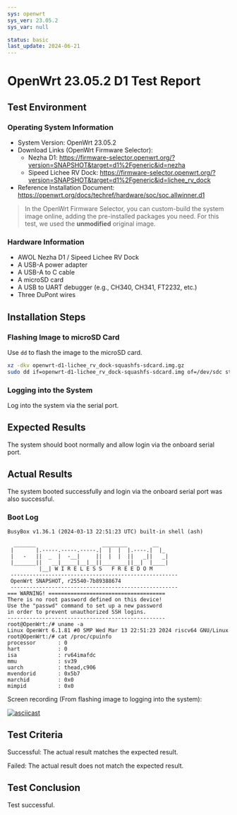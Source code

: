 ```yaml
---
sys: openwrt
sys_ver: 23.05.2
sys_var: null

status: basic
last_update: 2024-06-21
---
```


# OpenWrt 23.05.2 D1 Test Report

## Test Environment

### Operating System Information

- System Version: OpenWrt 23.05.2
- Download Links (OpenWrt Firmware Selector):
  - Nezha D1: https://firmware-selector.openwrt.org/?version=SNAPSHOT&target=d1%2Fgeneric&id=nezha
  - Sipeed Lichee RV Dock: https://firmware-selector.openwrt.org/?version=SNAPSHOT&target=d1%2Fgeneric&id=lichee_rv_dock
- Reference Installation Document: https://openwrt.org/docs/techref/hardware/soc/soc.allwinner.d1

> In the OpenWrt Firmware Selector, you can custom-build the system image online, adding the pre-installed packages you need. For this test, we used the **unmodified** original image.

### Hardware Information

- AWOL Nezha D1 / Sipeed Lichee RV Dock
- A USB-A power adapter
- A USB-A to C cable
- A microSD card
- A USB to UART debugger (e.g., CH340, CH341, FT2232, etc.)
- Three DuPont wires

## Installation Steps

### Flashing Image to microSD Card

Use `dd` to flash the image to the microSD card.

```bash
xz -dkv openwrt-d1-lichee_rv_dock-squashfs-sdcard.img.gz
sudo dd if=openwrt-d1-lichee_rv_dock-squashfs-sdcard.img of=/dev/sdc status=progress
```

### Logging into the System

Log into the system via the serial port.

## Expected Results

The system should boot normally and allow login via the onboard serial port.

## Actual Results

The system booted successfully and login via the onboard serial port was also successful.

### Boot Log

```log
BusyBox v1.36.1 (2024-03-13 22:51:23 UTC) built-in shell (ash)

  _______                     ________        __
 |       |.-----.-----.-----.|  |  |  |.----.|  |_
 |   -   ||  _  |  -__|     ||  |  |  ||   _||   _|
 |_______||   __|_____|__|__||________||__|  |____|
          |__| W I R E L E S S   F R E E D O M
 -----------------------------------------------------
 OpenWrt SNAPSHOT, r25540-7b89388674
 -----------------------------------------------------
=== WARNING! =====================================
There is no root password defined on this device!
Use the "passwd" command to set up a new password
in order to prevent unauthorized SSH logins.
--------------------------------------------------
root@OpenWrt:/# uname -a
Linux OpenWrt 6.1.81 #0 SMP Wed Mar 13 22:51:23 2024 riscv64 GNU/Linux
root@OpenWrt:/# cat /proc/cpuinfo 
processor       : 0
hart            : 0
isa             : rv64imafdc
mmu             : sv39
uarch           : thead,c906
mvendorid       : 0x5b7
marchid         : 0x0
mimpid          : 0x0
```

Screen recording (From flashing image to logging into the system):

[![asciicast](https://asciinema.org/a/FtuRf4hQ7gWi0lTR4JkBxXJMw.svg)](https://asciinema.org/a/FtuRf4hQ7gWi0lTR4JkBxXJMw)

## Test Criteria

Successful: The actual result matches the expected result.

Failed: The actual result does not match the expected result.

## Test Conclusion

Test successful.
